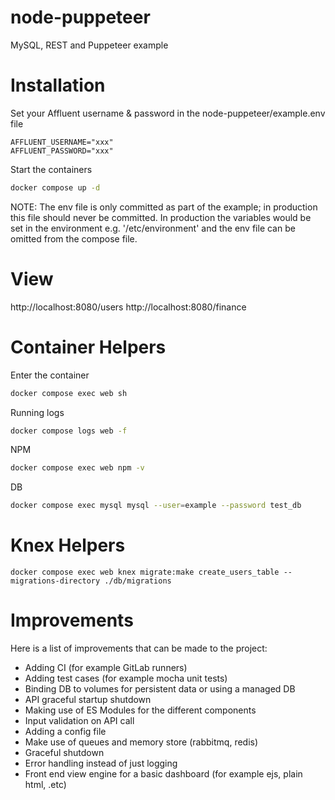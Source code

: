 # node-puppeteer
MySQL, REST and Puppeteer example

# Installation
Set your Affluent username & password in the node-puppeteer/example.env file
```env
AFFLUENT_USERNAME="xxx"
AFFLUENT_PASSWORD="xxx"
```
Start the containers
```bash
docker compose up -d
```
NOTE:
The env file is only committed as part of the example; in production this file should never be committed.
In production the variables would be set in the environment e.g. '/etc/environment' and the env file can be omitted from the compose file.

# View
http://localhost:8080/users
http://localhost:8080/finance

# Container Helpers
Enter the container 
```bash
docker compose exec web sh
```
Running logs
```bash
docker compose logs web -f
```
NPM
```bash
docker compose exec web npm -v
```
DB
```bash
docker compose exec mysql mysql --user=example --password test_db
```

# Knex Helpers
```
docker compose exec web knex migrate:make create_users_table --migrations-directory ./db/migrations
```

# Improvements
Here is a list of improvements that can be made to the project:
- Adding CI (for example GitLab runners)
- Adding test cases (for example mocha unit tests)
- Binding DB to volumes for persistent data or using a managed DB
- API graceful startup shutdown
- Making use of ES Modules for the different components
- Input validation on API call
- Adding a config file
- Make use of queues and memory store (rabbitmq, redis)
- Graceful shutdown
- Error handling instead of just logging
- Front end view engine for a basic dashboard (for example ejs, plain html, .etc)